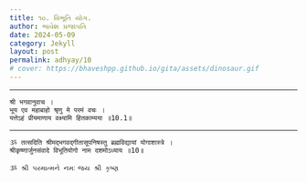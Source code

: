 ```yaml
---
title: ૧૦. વિભૂતિ યોગ.
author: ભાવેશ પ્રજાપતિ
date: 2024-05-09
category: Jekyll
layout: post
permalink: adhyay/10
# cover: https://bhaveshpp.github.io/gita/assets/dinosaur.gif
---
```


----------

```
श्री भगवानुवाच ।
भूय एव महाबाहो श्रृणु मे परमं वचः ।
यत्तेऽहं प्रीयमाणाय वक्ष्यामि हितकाम्यया ॥10.1॥
```
> 

> 

----------

```
ૐ तत्सदिति श्रीमद्भगवद्गीतासूपनिषस्तु ब्रह्मविद्यायां योगाशास्त्रे ।
श्रीकृष्णार्जुनसंवादे विभूतियोगो नाम दशमोऽध्याय ॥10॥
```

`ૐ શ્રી પરમાત્મને નમઃ`
`જય શ્રી કૃષ્ણ`
